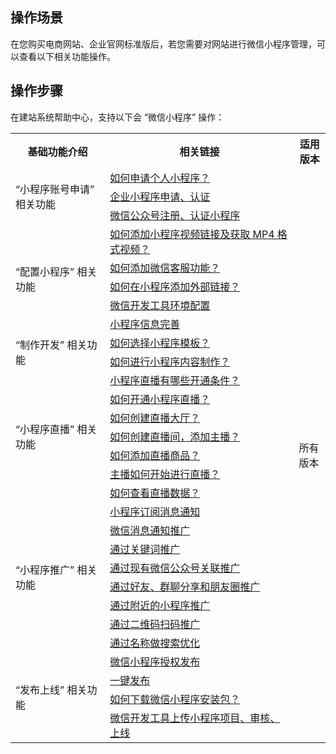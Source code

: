 
## 操作场景
在您购买电商网站、企业官网标准版后，若您需要对网站进行微信小程序管理，可以查看以下相关功能操作。

## 操作步骤
在建站系统帮助中心，支持以下会 “微信小程序” 操作：

<table>
<tr>
<th width="30%">基础功能介绍</th>
<th width="60%">相关链接</th>
<th width="10%">适用版本</th>
</tr>
<tr>
<td  rowspan="3">“小程序账号申请” 相关功能</td>
<td><a href="https://admin.site.my-qcloud.com/xi/help?id=1347">如何申请个人小程序？</a></td>
<td rowspan="30">所有版本</td>
</tr>
<tr>
<td><a href="https://admin.site.my-qcloud.com/xi/help?id=1338">企业小程序申请、认证</a></td>
</tr>
<tr>
<td><a href="https://admin.site.my-qcloud.com/xi/help?id=1337">微信公众号注册、认证小程序</a></td>
</tr>
<tr>
<td  rowspan="5">“配置小程序” 相关功能</td>
<td><a href="https://admin.site.my-qcloud.com/xi/help?id=1398">如何添加小程序视频链接及获取 MP4 格式视频？</a></td>
</tr>
<tr>
<td><a href="https://admin.site.my-qcloud.com/xi/help?id=1388">如何添加微信客服功能？</a></td>
</tr>
<tr>
<td><a href="https://admin.site.my-qcloud.com/xi/help?id=1387">如何在小程序添加外部链接？</a></td>
</tr>
<tr>
<td><a href="https://admin.site.my-qcloud.com/xi/help?id=1340">微信开发工具环境配置</a></td>
</tr>
<tr>
<td><a href="https://admin.site.my-qcloud.com/xi/help?id=1339">小程序信息完善</a></td>
</tr>
<tr>
<td  rowspan="2">“制作开发” 相关功能</td>
<td><a href="https://admin.site.my-qcloud.com/xi/help?id=1343
">如何选择小程序模板？
</a></td>		
</tr>
<tr>
<td><a href="https://admin.site.my-qcloud.com/xi/help?id=1342
">如何进行小程序内容制作？</a></td>	
</tr>
<tr>
<td  rowspan="7">“小程序直播” 相关功能</td>
<td><a href="https://admin.site.my-qcloud.com/xi/help?id=1605">小程序直播有哪些开通条件？</a></td>
</tr>
<tr>
<td><a href="https://admin.site.my-qcloud.com/xi/help?id=1606">如何开通小程序直播？</a></td>
</tr>
<tr>
<td><a href="https://admin.site.my-qcloud.com/xi/help?id=1607">如何创建直播大厅？</a></td>
</tr>
<tr>
<td><a href="https://admin.site.my-qcloud.com/xi/help?id=1608">如何创建直播间，添加主播？</a></td>
</tr>
<tr>
<td><a href="https://admin.site.my-qcloud.com/xi/help?id=1609">如何添加直播商品？</a></td>
</tr>
<tr>
<td><a href="https://admin.site.my-qcloud.com/xi/help?id=1610">主播如何开始进行直播？</a></td>
</tr>
<tr>
<td><a href="https://admin.site.my-qcloud.com/xi/help?id=1611">如何查看直播数据？</a></td>
</tr>
<tr>
<td  rowspan="8">“小程序推广” 相关功能</td>
<td><a href="https://admin.site.my-qcloud.com/xi/help?id=1362">小程序订阅消息通知</a></td>	
</tr>
<tr>
<td><a href="https://admin.site.my-qcloud.com/xi/help?id=1361">微信消息通知推广</a></td>
</tr>
<tr>
<td><a href="https://admin.site.my-qcloud.com/xi/help?id=1359">通过关键词推广</a></td>
</tr>
<tr>
<td><a href="https://admin.site.my-qcloud.com/xi/help?id=1358">通过现有微信公众号关联推广</a></td>
</tr>
<tr>
<td><a href="https://admin.site.my-qcloud.com/xi/help?id=1356">通过好友、群聊分享和朋友圈推广</a></td>
</tr>
<tr>
<td><a href="https://admin.site.my-qcloud.com/xi/help?id=1355">通过附近的小程序推广</a></td>
</tr>
<tr>
<td><a href="https://admin.site.my-qcloud.com/xi/help?id=1354">通过二维码扫码推广</a></td>
</tr>
<tr>
<td><a href="https://admin.site.my-qcloud.com/xi/help?id=1353">通过名称做搜索优化</a></td>
</tr>
<tr>
<td  rowspan="4">“发布上线” 相关功能</td>
<td><a href="https://admin.site.my-qcloud.com/xi/help?id=1548">微信小程序授权发布</a></td>
</tr>
<tr>
<td><a href="https://admin.site.my-qcloud.com/xi/help?id=1435">一键发布</a></td>
</tr>
<tr>
<td><a href="https://admin.site.my-qcloud.com/xi/help?id=1350">如何下载微信小程序安装包？</a></td>
</tr>
<tr>
<td><a href="https://admin.site.my-qcloud.com/xi/help?id=1344">微信开发工具上传小程序项目、审核、上线</a></td>
</tr>
</table>


